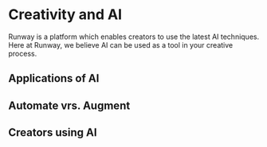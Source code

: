 # Creativity and AI

Runway is a platform which enables creators to use the latest AI techniques. Here at Runway, we believe AI can be used as a tool in your creative process.

## Applications of AI
## Automate vrs. Augment
## Creators using AI
